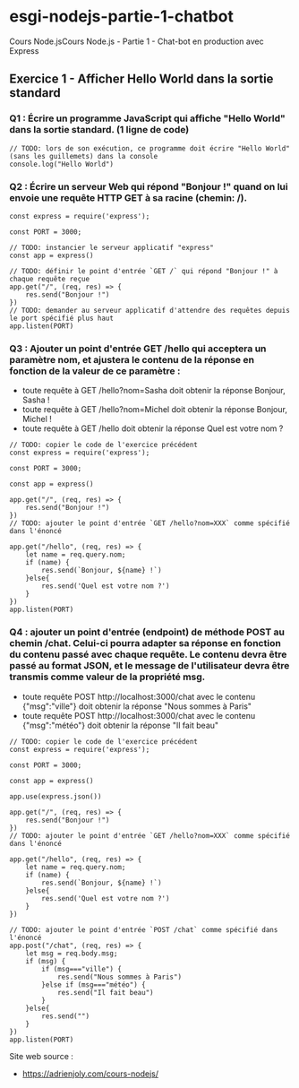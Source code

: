 # esgi-nodejs-partie-1-chatbot
Cours Node.jsCours Node.js - Partie 1 - Chat-bot en production avec Express

## Exercice 1 - Afficher Hello World dans la sortie standard
### Q1 : Écrire un programme JavaScript qui affiche "Hello World" dans la sortie standard. (1 ligne de code)
```
// TODO: lors de son exécution, ce programme doit écrire "Hello World" (sans les guillemets) dans la console
console.log("Hello World")
```

### Q2 : Écrire un serveur Web qui répond "Bonjour !" quand on lui envoie une requête HTTP GET à sa racine (chemin: /).
```
const express = require('express');

const PORT = 3000;

// TODO: instancier le serveur applicatif "express"
const app = express()

// TODO: définir le point d'entrée `GET /` qui répond "Bonjour !" à chaque requête reçue
app.get("/", (req, res) => {
    res.send("Bonjour !")
})
// TODO: demander au serveur applicatif d'attendre des requêtes depuis le port spécifié plus haut
app.listen(PORT)

```

### Q3 : Ajouter un point d'entrée GET /hello qui acceptera un paramètre nom, et ajustera le contenu de la réponse en fonction de la valeur de ce paramètre :
- toute requête à GET /hello?nom=Sasha doit obtenir la réponse Bonjour, Sasha !
- toute requête à GET /hello?nom=Michel doit obtenir la réponse Bonjour, Michel !
- toute requête à GET /hello doit obtenir la réponse Quel est votre nom ?
```
// TODO: copier le code de l'exercice précédent
const express = require('express');

const PORT = 3000;

const app = express()

app.get("/", (req, res) => {
    res.send("Bonjour !")
})
// TODO: ajouter le point d'entrée `GET /hello?nom=XXX` comme spécifié dans l'énoncé

app.get("/hello", (req, res) => {
    let name = req.query.nom;
    if (name) {
        res.send(`Bonjour, ${name} !`)
    }else{
        res.send('Quel est votre nom ?')
    }
})
app.listen(PORT)

```


### Q4 : ajouter un point d'entrée (endpoint) de méthode POST au chemin /chat. Celui-ci pourra adapter sa réponse en fonction du contenu passé avec chaque requête. Le contenu devra être passé au format JSON, et le message de l'utilisateur devra être transmis comme valeur de la propriété msg.
- toute requête POST http://localhost:3000/chat avec le contenu {"msg":"ville"} doit obtenir la réponse "Nous sommes à Paris"
- toute requête POST http://localhost:3000/chat avec le contenu {"msg":"météo"} doit obtenir la réponse "Il fait beau"
```
// TODO: copier le code de l'exercice précédent
const express = require('express');

const PORT = 3000;

const app = express()

app.use(express.json())

app.get("/", (req, res) => {
    res.send("Bonjour !")
})
// TODO: ajouter le point d'entrée `GET /hello?nom=XXX` comme spécifié dans l'énoncé

app.get("/hello", (req, res) => {
    let name = req.query.nom;
    if (name) {
        res.send(`Bonjour, ${name} !`)
    }else{
        res.send('Quel est votre nom ?')
    }
})

// TODO: ajouter le point d'entrée `POST /chat` comme spécifié dans l'énoncé
app.post("/chat", (req, res) => {
    let msg = req.body.msg;
    if (msg) {
        if (msg==="ville") {
            res.send("Nous sommes à Paris")
        }else if (msg==="météo") {
            res.send("Il fait beau")
        }
    }else{
        res.send("")
    }
})
app.listen(PORT)

```

Site web source :
- https://adrienjoly.com/cours-nodejs/
